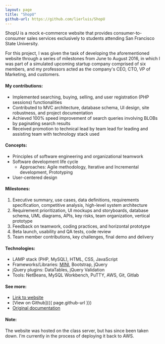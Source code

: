 ```yaml
---
layout: page
title: "ShopU"
github-url: https://github.com/lierluis/ShopU
---
```


ShopU is a mock e-commerce website that provides consumer-to-consumer sales
services exclusively to students attending San Francisco State University.

For this project, I was given the task of developing the aforementioned website
through a series of milestones from June to August 2016, in which I was part of
a simulated upcoming startup company comprised of six members, and my
professors acted as the company's CEO, CTO, VP of Marketing, and customers.

#### My contributions:
* Implemented searching, buying, selling, and user registration (PHP sessions)
functionalities
* Contributed to MVC architecture, database schema, UI design, site robustness,
and project documentation
* Achieved 100% speed improvement of search queries involving BLOBs by
paginating search results
* Received promotion to technical lead by team lead for leading and assisting
team with technology stack used

#### Concepts:
* Principles of software engineering and organizational teamwork
* Software development life cycle
    * Approaches: Agile methodology, Iterative and Incremental development,
    Prototyping
* User-centered design

#### Milestones:
1. Executive summary, use cases, data definitions, requirements specification,
competitive analysis, high-level system architecture
2. Requirement prioritization, UI mockups and storyboards, database schema,
UML diagrams, APIs, key risks, team organization, vertical prototype
3. Feedback on teamwork, coding practices, and horizontal prototype
4. Beta launch, usability and QA tests, code review
5. Team member contributions, key challenges, final demo and delivery

#### Technologies:
* LAMP stack (PHP, MySQL), HTML, CSS, JavaScript
* Frameworks/Libraries: [MINI], Bootstrap, jQuery
* jQuery plugins: DataTables, jQuery Validation
* Tools: NetBeans, MySQL Workbench, PuTTY, AWS, Git, Gitlab

#### See more:
* [Link to website](http://shopu-env.bzwc52z8ia.us-west-2.elasticbeanstalk.com/)
* [View on Github]({{ page.github-url }})
* [Original documentation](https://goo.gl/ml0ohg)

#### Note:
The website was hosted on the class server, but has since been taken down.
I'm currently in the process of deploying it back to AWS.

[MINI]: https://github.com/panique/mini
